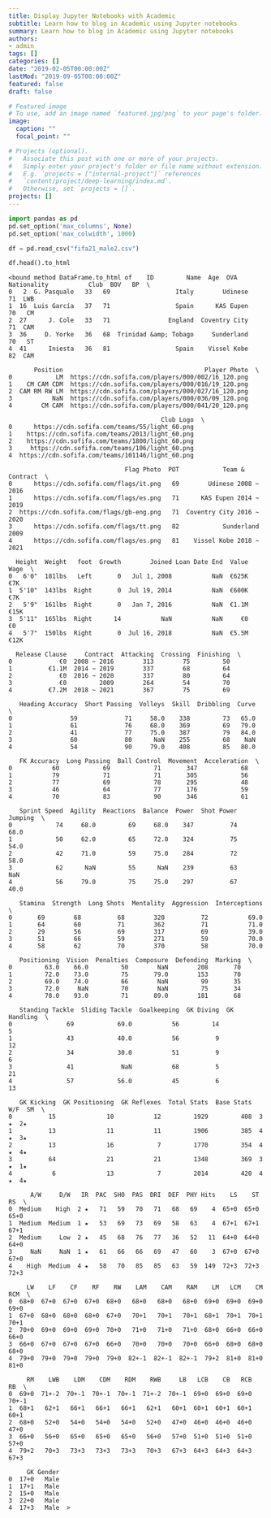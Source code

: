 ```yaml
---
title: Display Jupyter Notebooks with Academic
subtitle: Learn how to blog in Academic using Jupyter notebooks
summary: Learn how to blog in Academic using Jupyter notebooks
authors:
- admin
tags: []
categories: []
date: "2019-02-05T00:00:00Z"
lastMod: "2019-09-05T00:00:00Z"
featured: false
draft: false

# Featured image
# To use, add an image named `featured.jpg/png` to your page's folder. 
image:
  caption: ""
  focal_point: ""

# Projects (optional).
#   Associate this post with one or more of your projects.
#   Simply enter your project's folder or file name without extension.
#   E.g. `projects = ["internal-project"]` references 
#   `content/project/deep-learning/index.md`.
#   Otherwise, set `projects = []`.
projects: []
---
```



```python
import pandas as pd
pd.set_option('max_columns', None)
pd.set_option('max_colwidth', 1000)
```


```python
df = pd.read_csv("fifa21_male2.csv")
```


```python
df.head().to_html
```




    <bound method DataFrame.to_html of    ID         Name  Age  OVA            Nationality           Club  BOV   BP  \
    0   2  G. Pasquale   33   69                  Italy        Udinese   71  LWB   
    1  16  Luis García   37   71                  Spain      KAS Eupen   70   CM   
    2  27      J. Cole   33   71                England  Coventry City   71  CAM   
    3  36     D. Yorke   36   68  Trinidad &amp; Tobago     Sunderland   70   ST   
    4  41      Iniesta   36   81                  Spain    Vissel Kobe   82  CAM   
    
           Position                                       Player Photo  \
    0            LM  https://cdn.sofifa.com/players/000/002/16_120.png   
    1    CM CAM CDM  https://cdn.sofifa.com/players/000/016/19_120.png   
    2  CAM RM RW LM  https://cdn.sofifa.com/players/000/027/16_120.png   
    3           NaN  https://cdn.sofifa.com/players/000/036/09_120.png   
    4        CM CAM  https://cdn.sofifa.com/players/000/041/20_120.png   
    
                                              Club Logo  \
    0      https://cdn.sofifa.com/teams/55/light_60.png   
    1    https://cdn.sofifa.com/teams/2013/light_60.png   
    2    https://cdn.sofifa.com/teams/1800/light_60.png   
    3     https://cdn.sofifa.com/teams/106/light_60.png   
    4  https://cdn.sofifa.com/teams/101146/light_60.png   
    
                                    Flag Photo  POT            Team & Contract  \
    0      https://cdn.sofifa.com/flags/it.png   69        Udinese 2008 ~ 2016   
    1      https://cdn.sofifa.com/flags/es.png   71      KAS Eupen 2014 ~ 2019   
    2  https://cdn.sofifa.com/flags/gb-eng.png   71  Coventry City 2016 ~ 2020   
    3      https://cdn.sofifa.com/flags/tt.png   82            Sunderland 2009   
    4      https://cdn.sofifa.com/flags/es.png   81    Vissel Kobe 2018 ~ 2021   
    
      Height  Weight   foot  Growth        Joined Loan Date End  Value  Wage  \
    0   6'0"  181lbs   Left       0   Jul 1, 2008           NaN  €625K   €7K   
    1  5'10"  143lbs  Right       0  Jul 19, 2014           NaN  €600K   €7K   
    2   5'9"  161lbs  Right       0   Jan 7, 2016           NaN  €1.1M  €15K   
    3  5'11"  165lbs  Right      14           NaN           NaN     €0    €0   
    4   5'7"  150lbs  Right       0  Jul 16, 2018           NaN  €5.5M  €12K   
    
      Release Clause     Contract  Attacking  Crossing  Finishing  \
    0             €0  2008 ~ 2016        313        75         50   
    1          €1.1M  2014 ~ 2019        337        68         64   
    2             €0  2016 ~ 2020        337        80         64   
    3             €0         2009        264        54         70   
    4          €7.2M  2018 ~ 2021        367        75         69   
    
       Heading Accuracy  Short Passing  Volleys  Skill  Dribbling  Curve  \
    0                59             71     58.0    338         73   65.0   
    1                61             76     68.0    369         69   79.0   
    2                41             77     75.0    387         79   84.0   
    3                60             80      NaN    255         68    NaN   
    4                54             90     79.0    408         85   80.0   
    
       FK Accuracy  Long Passing  Ball Control  Movement  Acceleration  \
    0           60            69            71       347            68   
    1           79            71            71       305            56   
    2           77            69            78       295            48   
    3           46            64            77       176            59   
    4           70            83            90       346            61   
    
       Sprint Speed  Agility  Reactions  Balance  Power  Shot Power  Jumping  \
    0            74     68.0         69     68.0    347          74     68.0   
    1            50     62.0         65     72.0    324          75     54.0   
    2            42     71.0         59     75.0    284          72     58.0   
    3            62      NaN         55      NaN    239          63      NaN   
    4            56     79.0         75     75.0    297          67     40.0   
    
       Stamina  Strength  Long Shots  Mentality  Aggression  Interceptions  \
    0       69        68          68        320          72           69.0   
    1       64        60          71        362          71           71.0   
    2       29        56          69        317          69           39.0   
    3       51        66          59        271          59           70.0   
    4       58        62          70        370          58           70.0   
    
       Positioning  Vision  Penalties  Composure  Defending  Marking  \
    0         63.0    66.0         50        NaN        208       70   
    1         72.0    73.0         75       79.0        153       70   
    2         69.0    74.0         66        NaN         99       35   
    3         72.0     NaN         70        NaN         75       34   
    4         78.0    93.0         71       89.0        181       68   
    
       Standing Tackle  Sliding Tackle  Goalkeeping  GK Diving  GK Handling  \
    0               69            69.0           56         14            5   
    1               43            40.0           56          9           12   
    2               34            30.0           51          9            6   
    3               41             NaN           68          5           21   
    4               57            56.0           45          6           13   
    
       GK Kicking  GK Positioning  GK Reflexes  Total Stats  Base Stats  W/F  SM  \
    0          15              10           12         1929         408  3 ★  2★   
    1          13              11           11         1906         385  4 ★  3★   
    2          13              16            7         1770         354  4 ★  4★   
    3          64              21           21         1348         369  3 ★  1★   
    4           6              13            7         2014         420  4 ★  4★   
    
          A/W     D/W   IR  PAC  SHO  PAS  DRI  DEF  PHY Hits    LS    ST    RS  \
    0  Medium    High  2 ★   71   59   70   71   68   69    4  65+0  65+0  65+0   
    1  Medium  Medium  1 ★   53   69   73   69   58   63    4  67+1  67+1  67+1   
    2  Medium     Low  2 ★   45   68   76   77   36   52   11  64+0  64+0  64+0   
    3     NaN     NaN  1 ★   61   66   66   69   47   60    3  67+0  67+0  67+0   
    4    High  Medium  4 ★   58   70   85   85   63   59  149  72+3  72+3  72+3   
    
         LW    LF    CF    RF    RW    LAM    CAM    RAM    LM   LCM    CM   RCM  \
    0  68+0  67+0  67+0  67+0  68+0   68+0   68+0   68+0  69+0  69+0  69+0  69+0   
    1  67+0  68+0  68+0  68+0  67+0   70+1   70+1   70+1  68+1  70+1  70+1  70+1   
    2  70+0  69+0  69+0  69+0  70+0   71+0   71+0   71+0  68+0  66+0  66+0  66+0   
    3  66+0  67+0  67+0  67+0  66+0   70+0   70+0   70+0  66+0  68+0  68+0  68+0   
    4  79+0  79+0  79+0  79+0  79+0  82+-1  82+-1  82+-1  79+2  81+0  81+0  81+0   
    
         RM    LWB    LDM    CDM    RDM    RWB     LB   LCB    CB   RCB     RB  \
    0  69+0  71+-2  70+-1  70+-1  70+-1  71+-2  70+-1  69+0  69+0  69+0  70+-1   
    1  68+1   62+1   66+1   66+1   66+1   62+1   60+1  60+1  60+1  60+1   60+1   
    2  68+0   52+0   54+0   54+0   54+0   52+0   47+0  46+0  46+0  46+0   47+0   
    3  66+0   56+0   65+0   65+0   65+0   56+0   57+0  51+0  51+0  51+0   57+0   
    4  79+2   70+3   73+3   73+3   73+3   70+3   67+3  64+3  64+3  64+3   67+3   
    
         GK Gender  
    0  17+0   Male  
    1  17+1   Male  
    2  15+0   Male  
    3  22+0   Male  
    4  17+3   Male  >




```python

```
